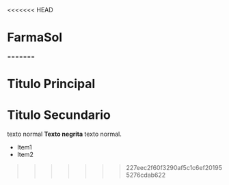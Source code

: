 <<<<<<< HEAD
# FarmaSol






=======
# Titulo Principal


Titulo Secundario
=================
texto normal **Texto negrita** texto normal.

+ Item1
+ Item2
>>>>>>> 227eec2f60f3290af5c1c6ef201955276cdab622
